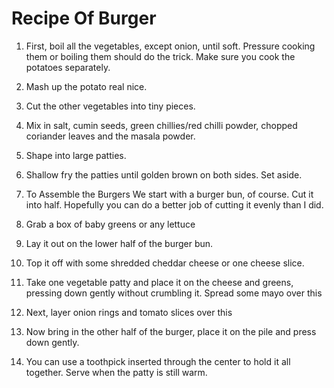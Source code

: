 # Recipe Of Burger

1. First, boil all the vegetables, except onion, until soft. Pressure cooking them or boiling them should do the trick. Make sure you cook the potatoes separately.

2. Mash up the potato real nice.
3. Cut the other vegetables into tiny pieces.
4. Mix in salt, cumin seeds, green chillies/red chilli powder, chopped coriander leaves and the masala powder.
5. Shape into large patties.
6. Shallow fry the patties until golden brown on both sides. Set aside.
7. To Assemble the Burgers
We start with a burger bun, of course. Cut it into half. Hopefully you can do a better job of cutting it evenly than I did.
8. Grab a box of baby greens or any lettuce
9. Lay it out on the lower half of the burger bun.
10. Top it off with some shredded cheddar cheese or one cheese slice.
11. Take one vegetable patty and place it on the cheese and greens, pressing down gently without crumbling it.
Spread some mayo over this
12. Next, layer onion rings and tomato slices over this
13. Now bring in the other half of the burger, place it on the pile and press down gently.
14. You can use a toothpick inserted through the center to hold it all together. Serve when the patty is still warm.